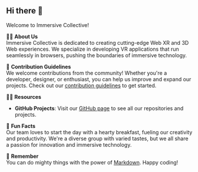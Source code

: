 ## Hi there 👋

Welcome to Immersive Collective!

🙋‍♀️ **About Us**  
Immersive Collective is dedicated to creating cutting-edge Web XR and 3D Web experiences. We specialize in developing VR applications that run seamlessly in browsers, pushing the boundaries of immersive technology.

🌈 **Contribution Guidelines**  
We welcome contributions from the community! Whether you're a developer, designer, or enthusiast, you can help us improve and expand our projects. Check out our [contribution guidelines](CONTRIBUTING.MD) to get started.

👩‍💻 **Resources**  
- **GitHub Projects**: Visit our [GitHub page](https://github.com/Immersive-Collective) to see all our repositories and projects.

🍿 **Fun Facts**  
Our team loves to start the day with a hearty breakfast, fueling our creativity and productivity. We're a diverse group with varied tastes, but we all share a passion for innovation and immersive technology.

🧙 **Remember**  
You can do mighty things with the power of [Markdown](https://docs.github.com/github/writing-on-github/getting-started-with-writing-and-formatting-on-github/basic-writing-and-formatting-syntax). Happy coding!
